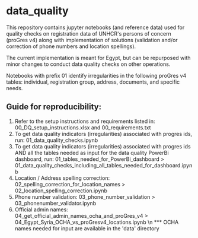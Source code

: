# data_quality

This repository contains jupyter notebooks (and reference data) used for quality checks on registration data of UNHCR's persons of concern (proGres v4) along with implementation of solutions (validation and/or correction of phone numbers and location spellings). 

The current implementation is meant for Egypt, but can be repurposed with minor changes to conduct data quality checks on other operations. 

Notebooks with prefix 01 identify irregularities in the following proGres v4 tables: individual, registration group, address, documents, and specific needs. 

## Guide for reproducibility:

1) Refer to the setup instructions and requirements listed in: 00_DQ_setup_instructions.xlsx and 00_requirements.txt
2) To get data quality indicators (irregularities) associated with progres ids, run:
   01_data_quality_checks.ipynb
3) To get data quality indicators (irregularities) associated with progres ids AND all the tables needed as input for the data quality PowerBi dashboard, run: 
   01_tables_needed_for_PowerBi_dashboard > 01_data_quality_checks_including_all_tables_needed_for_dashboard.ipynb
4) Location / Address spelling correction:
   02_spelling_correction_for_location_names > 02_location_spelling_correction.ipynb
5) Phone number validation:
   03_phone_number_validation > 03_phonenumber_validator.ipynb
6) Official admin names:
   04_get_official_admin_names_ocha_and_proGres_v4 > 04_Egypt_Syria_OCHA_vs_proGresv4_locations.ipynb
   \n *** OCHA names needed for input are available in the 'data' directory

